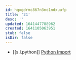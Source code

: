 ```yaml
---
id: hqxgdrmc867n3no1ndxuufp
title: '21'
desc: ''
updated: 1641447788962
created: 1641105063951
stub: false
isDir: false
---
```



-  [[s.l.python]] [Python Import](https://realpython.com/python-import/)
